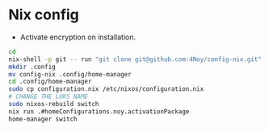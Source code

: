 # Nix config

- Activate encryption on installation.

```sh
cd
nix-shell -p git -- run "git clone git@github.com:4Noy/config-nix.git"
mkdir .config
mv config-nix .config/home-manager
cd .config/home-manager
sudo cp configuration.nix /etc/nixos/configuration.nix
# CHANGE THE LUKS NAME
sudo nixos-rebuild switch
nix run .#homeConfigurations.noy.activationPackage
home-manager switch
```
